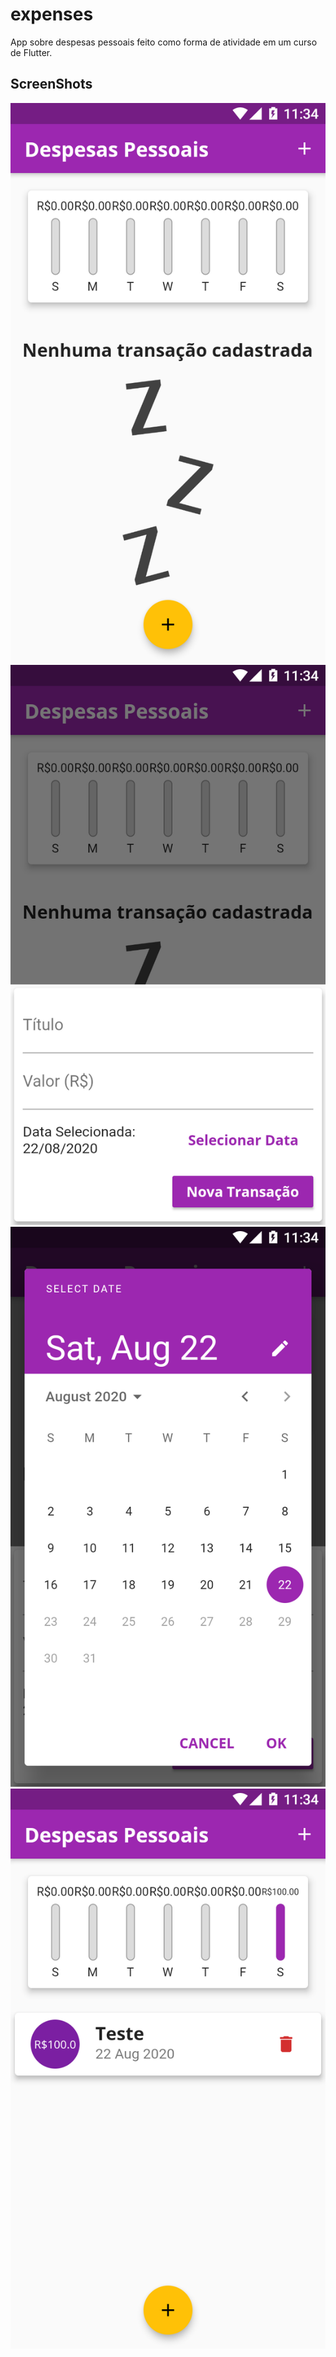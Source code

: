 # expenses

App sobre despesas pessoais feito como forma de atividade em um curso de Flutter.

## ScreenShots

![alt text](https://github.com/felipenario/expenses/blob/master/assets/images/imagem1.png) ![alt text](https://github.com/felipenario/expenses/blob/master/assets/images/imagem2.png) ![alt text](https://github.com/felipenario/expenses/blob/master/assets/images/imagem3.png) ![alt text](https://github.com/felipenario/expenses/blob/master/assets/images/imagem4.png)


